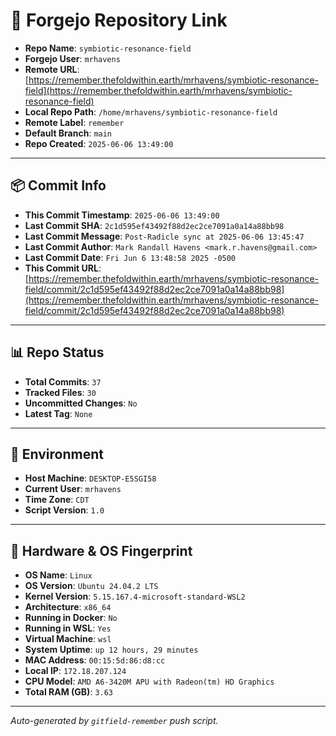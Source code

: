 # 🔗 Forgejo Repository Link

- **Repo Name**: `symbiotic-resonance-field`
- **Forgejo User**: `mrhavens`
- **Remote URL**: [https://remember.thefoldwithin.earth/mrhavens/symbiotic-resonance-field](https://remember.thefoldwithin.earth/mrhavens/symbiotic-resonance-field)
- **Local Repo Path**: `/home/mrhavens/symbiotic-resonance-field`
- **Remote Label**: `remember`
- **Default Branch**: `main`
- **Repo Created**: `2025-06-06 13:49:00`

---

## 📦 Commit Info

- **This Commit Timestamp**: `2025-06-06 13:49:00`
- **Last Commit SHA**: `2c1d595ef43492f88d2ec2ce7091a0a14a88bb98`
- **Last Commit Message**: `Post-Radicle sync at 2025-06-06 13:45:47`
- **Last Commit Author**: `Mark Randall Havens <mark.r.havens@gmail.com>`
- **Last Commit Date**: `Fri Jun 6 13:48:58 2025 -0500`
- **This Commit URL**: [https://remember.thefoldwithin.earth/mrhavens/symbiotic-resonance-field/commit/2c1d595ef43492f88d2ec2ce7091a0a14a88bb98](https://remember.thefoldwithin.earth/mrhavens/symbiotic-resonance-field/commit/2c1d595ef43492f88d2ec2ce7091a0a14a88bb98)

---

## 📊 Repo Status

- **Total Commits**: `37`
- **Tracked Files**: `30`
- **Uncommitted Changes**: `No`
- **Latest Tag**: `None`

---

## 🧭 Environment

- **Host Machine**: `DESKTOP-E5SGI58`
- **Current User**: `mrhavens`
- **Time Zone**: `CDT`
- **Script Version**: `1.0`

---

## 🧬 Hardware & OS Fingerprint

- **OS Name**: `Linux`
- **OS Version**: `Ubuntu 24.04.2 LTS`
- **Kernel Version**: `5.15.167.4-microsoft-standard-WSL2`
- **Architecture**: `x86_64`
- **Running in Docker**: `No`
- **Running in WSL**: `Yes`
- **Virtual Machine**: `wsl`
- **System Uptime**: `up 12 hours, 29 minutes`
- **MAC Address**: `00:15:5d:86:d8:cc`
- **Local IP**: `172.18.207.124`
- **CPU Model**: `AMD A6-3420M APU with Radeon(tm) HD Graphics`
- **Total RAM (GB)**: `3.63`

---

_Auto-generated by `gitfield-remember` push script._

